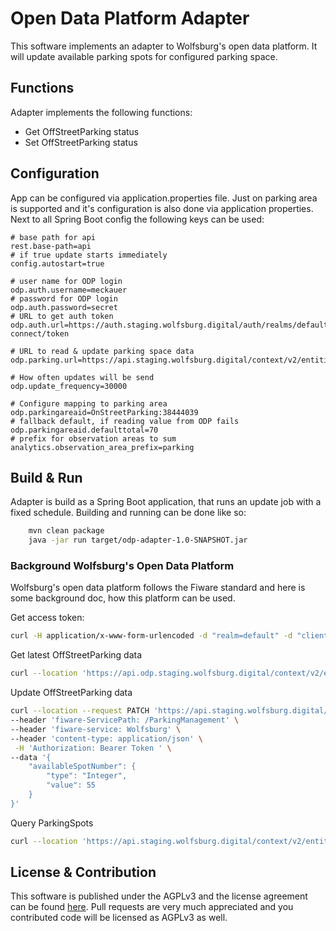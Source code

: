 # Open Data Platform Adapter

This software implements an adapter to Wolfsburg's open data platform. It will update available parking spots for configured parking space.

## Functions
Adapter implements the following functions:
* Get OffStreetParking status
* Set OffStreetParking status

## Configuration
App can be configured via application.properties file. Just on parking area is supported and it's configuration is also done via application properties. Next to all Spring Boot config the following keys can be used:
```
# base path for api
rest.base-path=api
# if true update starts immediately
config.autostart=true

# user name for ODP login
odp.auth.username=meckauer 
# password for ODP login
odp.auth.password=secret 
# URL to get auth token
odp.auth.url=https://auth.staging.wolfsburg.digital/auth/realms/default/protocol/openid-connect/token

# URL to read & update parking space data
odp.parking.url=https://api.staging.wolfsburg.digital/context/v2/entities/ 

# How often updates will be send
odp.update_frequency=30000

# Configure mapping to parking area
odp.parkingareaid=OnStreetParking:38444039
# fallback default, if reading value from ODP fails
odp.parkingareaid.defaulttotal=70
# prefix for observation areas to sum
analytics.observation_area_prefix=parking
```

## Build & Run
Adapter is build as a Spring Boot application, that runs an update job with a fixed schedule. Building and running can be done like so:
```bash
    mvn clean package
    java -jar run target/odp-adapter-1.0-SNAPSHOT.jar
```

### Background Wolfsburg's Open Data Platform

Wolfsburg's open data platform follows the Fiware standard and here is some background doc, how this platform can be used.

Get access token:
```bash
curl -H application/x-www-form-urlencoded -d "realm=default" -d "client_id=api" -d "scope=entity:read entity:write" -d "username=username" -d "password=PASSWORD" -d "grant_type=password" "https://auth.staging.wolfsburg.digital/auth/realms/default/protocol/openid-connect/token"
```

Get latest OffStreetParking data
```bash
curl --location 'https://api.odp.staging.wolfsburg.digital/context/v2/entities/OnStreetParking:38444039/' -H 'fiware-ServicePath: /ParkingManagement' -H 'fiware-service: Wolfsburg' -H 'Authorization: Bearer TOKEN'
```

Update OffStreetParking data
```bash
curl --location --request PATCH 'https://api.staging.wolfsburg.digital/context/v2/entities/OnStreetParking:38444039/attrs/' \
--header 'fiware-ServicePath: /ParkingManagement' \
--header 'fiware-service: Wolfsburg' \
--header 'content-type: application/json' \
 -H 'Authorization: Bearer Token ' \
--data '{
    "availableSpotNumber": {
        "type": "Integer",
        "value": 55
    }
}'
```

Query ParkingSpots
```bash
curl --location 'https://api.staging.wolfsburg.digital/context/v2/entities?type=ParkingSpot' -H 'fiware-ServicePath: /ParkingManagement/Meckauer' -H 'fiware-service: Wolfsburg' -H 'Authorization: Bearer TOKEN'
```

## License & Contribution
This software is published under the AGPLv3 and the license agreement can be found [here](/LICENSE). Pull requests are very much appreciated and you contributed code will be licensed as AGPLv3 as well.